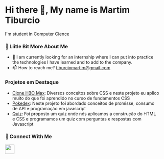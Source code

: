 # Hi there 👋, My name is Martim Tiburcio

I'm student in Computer Cience

### 💫 Liitle Bit More About Me

- 🌱 I am currently looking for an internship where I can put into practice the technologies I have learned and to add to the company.
- 📫 How to reach me? tiburciomartim@gmail.com

### Projetos em Destaque
- [Clone HBO Max](https://github.com/tiburcioMartim/academic-finalProject-hbomax): Diversos conceitos sobre CSS e neste projeto eu aplico muito do que foi aprendido no curso de fundamentos CSS
- [Pokedex](https://github.com/tiburcioMartim/academic-DIO-Pokedex-Training-JavaScript-Developer): Neste projeto foi abordado conceitos de promisse, consumo de API e programação em javascript
- [Quiz](https://github.com/tiburcioMartim/academico-NLW-Expert-trilha-de-HTML-CSS-e-Javascript-da-Rocketset.): Foi proposto um quiz onde nós aplicamos a construção do HTML e CSS e programamos um quiz com perguntas e respostas com Javascript

### 👥 Connect With Me

<a href="https://www.linkedin.com/in/tiburciomartim/" target="_blank"><img src="https://img.shields.io/badge/linkedin-%230077B5.svg?style=for-the-badge&logo=linkedin&logoColor=white" style="margin-bottom: 4px;" height="30px" target="_blank"></a>

